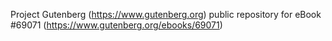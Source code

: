 Project Gutenberg (https://www.gutenberg.org) public repository for eBook #69071 (https://www.gutenberg.org/ebooks/69071)
